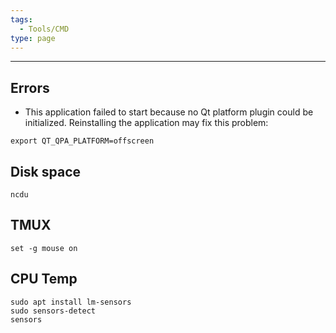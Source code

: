 ```yaml
---
tags:
  - Tools/CMD
type: page
---
```


---

## Errors
- This application failed to start because no Qt platform plugin could be initialized. Reinstalling the application may fix this problem:

```
export QT_QPA_PLATFORM=offscreen
```

## Disk space

```
ncdu
```

## TMUX

```
set -g mouse on
```

## CPU Temp

```
sudo apt install lm-sensors
sudo sensors-detect
sensors
```